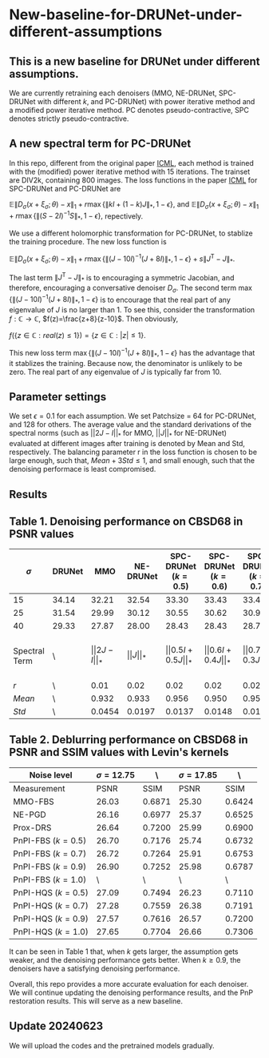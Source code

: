 # New-baseline-for-DRUNet-under-different-assumptions
This is a new baseline for DRUNet under different assumptions. 
----


We are currently retraining each denoisers (MMO, NE-DRUNet, SPC-DRUNet with different $k$, and PC-DRUNet) with power iterative method and a modified power iterative method. PC denotes pseudo-contractive, SPC denotes strictly pseudo-contractive.

A new spectral term for PC-DRUNet
----

In this repo, different from the original paper [ICML](https://openreview.net/forum?id=G0vZ5ENrJQ&noteId=G0vZ5ENrJQ), each method is trained with the (modified) power iterative method with 15 iterations. The trainset are DIV2k, containing 800 images. The loss functions in the paper [ICML](https://openreview.net/forum?id=G0vZ5ENrJQ&noteId=G0vZ5ENrJQ) for SPC-DRUNet and PC-DRUNet are 

$`\mathbb{E}\|D_\sigma(x+\xi_\sigma;\theta)-x\|_1+r\max\{\|kI+(1-k)J\|_*,1-\epsilon\},`$ and $`  \mathbb{E}\|D_\sigma(x+\xi_\sigma;\theta)-x\|_1+r\max\{\|(S-2I)^{-1}S\|_*,1-\epsilon\}, `$ repectively.

We use a different holomorphic transformation for PC-DRUNet, to stablize the training procedure. The new loss function is 

$`  \mathbb{E}\|D_\sigma(x+\xi_\sigma;\theta)-x\|_1+r\max\{\|(J-10I)^{-1}(J+8I)\|_*,1-\epsilon\} + s \|J^\mathrm{T}-J\|_*`$.

The last term $`\|J^\mathrm{T}-J\|_*`$ is to encouraging a symmetric Jacobian, and therefore, encouraging a conversative denoiser $`D_\sigma`$. The second term $` \max\{\|(J-10I)^{-1}(J+8I)\|_*,1-\epsilon\} `$ is to encourage that the real part of any eigenvalue of $`J`$ is no larger than $`1`$. To see this, consider the transformation $`f:\mathbb{C}\rightarrow \mathbb{C}`$, $`f(z)=\frac{z+8}{z-10}`$. Then obviously, 

$`f(\{z\in\mathbb{C}: real(z)\le 1\})=\{z\in \mathbb{C}: |z|\le 1\}.`$

This new loss term $` \max\{\|(J-10I)^{-1}(J+8I)\|_*,1-\epsilon\} `$ has the advantage that it stablizes the training. Because now, the denominator is unlikely to be zero. The real part of any eigenvalue of $`J`$ is typically far from $`10`$.

Parameter settings 
----

We set $`\epsilon=0.1`$ for each assumption. We set Patchsize = 64 for PC-DRUNet, and 128 for others. The average value and the standard derivations of the spectral norms (such as $`||2J-I||_*`$ for MMO, $`||J||_*`$ for NE-DRUNet) evaluated at different images after training is denoted by Mean and Std, respectively. The balancing parameter r in the loss function is chosen to be large enough, such that, $`Mean + 3  Std \le 1,`$ and small enough, such that the denoising performace is least compromised.

Results
----


Table 1. Denoising performance on CBSD68 in PSNR values
---

$`\sigma`$ | DRUNet  | MMO | NE-DRUNet| SPC-DRUNet ($`k=0.5`$) | SPC-DRUNet ($`k=0.6`$) | SPC-DRUNet ($`k=0.7`$) |  SPC-DRUNet ($`k=0.8`$) |  SPC-DRUNet ($`k=0.9`$) |  PC-DRUNet ($`k=1`$)
---- | ----- | ------ | ---- | ----- | ------  |---- | ----- | ------  | ------ 
15 | 34.14 |         32.21          |32.54| 33.30|33.43|33.48|33.66|33.67|33.96
25 | 31.54|         29.99           |30.12| 30.55|30.62|30.94|31.05|31.36|31.44
40| 29.33 |           27.87         |28.00| 28.43|28.43|28.70|28.84|28.96|29.14
Spectral Term |  \ | $` \|\|2J-I\|\|_* `$ | $`\|\|J\|\|_*`$ | $`\|\|0.5I+0.5J\|\|_*`$ |  $`\|\|0.6I+0.4J\|\|_*`$ |$`\|\|0.7I+0.3J\|\|_*`$ |$`\|\|0.8I+0.2J\|\|_*`$ |$`\|\|0.9I+0.1J\|\|_*`$ | $`\|\|(J-10I)^{-1}(J+8I)\|\|_*`$ 
$`r`$ | \ | 0.01 | 0.02|0.02|0.02|0.02|0.02|0.001|0.01
$`Mean`$ | \ |  0.932    | 0.933 | 0.956   | 0.950 | 0.951 | 0.953| 0.951|0.955
$`Std`$ |  \ |     0.0454| 0.0197| 0.0137| 0.0148  |0.0133 |0.0112|0.0136|0.0150


Table 2. Deblurring performance on CBSD68 in PSNR and SSIM values with Levin's kernels
---

Noise level |$`\sigma=12.75`$|  \    |$`\sigma=17.85`$ | \
---- |---- |---- |---- |----
Measurement| PSNR           | SSIM | PSNR            | SSIM
MMO-FBS| 26.03 | 0.6871 | 25.30 | 0.6424
NE-PGD | 26.16| 0.6977| 25.37| 0.6525
Prox-DRS| 26.64| 0.7200 |25.99 |0.6900 
PnPI-FBS ($`k=0.5`$) | 26.70 | 0.7176 | 25.74 | 0.6732 
PnPI-FBS ($`k=0.7`$) | 26.72 | 0.7264 | 25.91 | 0.6753
PnPI-FBS ($`k=0.9`$) | 26.90 | 0.7252 | 25.98 | 0.6787
PnPI-FBS ($`k=1.0`$) | \ | \ | \ | \
PnPI-HQS ($`k=0.5`$) |27.09 | 0.7494|26.23 |0.7110 
PnPI-HQS ($`k=0.7`$) | 27.28| 0.7559| 26.38|0.7191 
PnPI-HQS ($`k=0.9`$) | 27.57|0.7616 | 26.57| 0.7200
PnPI-HQS ($`k=1.0`$) | 27.65| 0.7704|26.66 |0.7306 




It can be seen in Table 1 that, when $`k`$ gets larger, the assumption gets weaker, and the denoising performance gets better. When $`k\ge0.9`$, the denoisers have a satisfying denoising performance.


Overall, this repo provides a more accurate evaluation for each denoiser. We will continue updating the denoising performance results, and the PnP restoration results. This will serve as a new baseline. 


Update 20240623
----
We will upload the codes and the pretrained models gradually.
